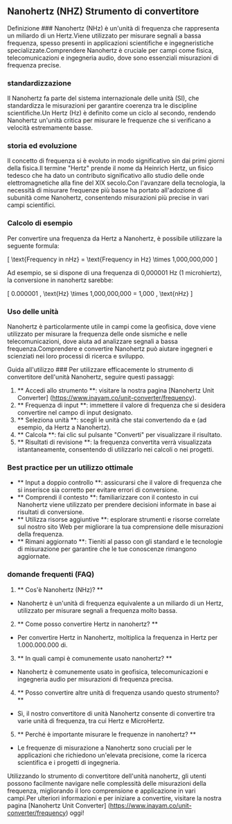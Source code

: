 ## Nanohertz (NHZ) Strumento di convertitore

Definizione ###
Nanohertz (NHz) è un'unità di frequenza che rappresenta un miliardo di un Hertz.Viene utilizzato per misurare segnali a bassa frequenza, spesso presenti in applicazioni scientifiche e ingegneristiche specializzate.Comprendere Nanohertz è cruciale per campi come fisica, telecomunicazioni e ingegneria audio, dove sono essenziali misurazioni di frequenza precise.

### standardizzazione
Il Nanohertz fa parte del sistema internazionale delle unità (SI), che standardizza le misurazioni per garantire coerenza tra le discipline scientifiche.Un Hertz (Hz) è definito come un ciclo al secondo, rendendo Nanohertz un'unità critica per misurare le frequenze che si verificano a velocità estremamente basse.

### storia ed evoluzione
Il concetto di frequenza si è evoluto in modo significativo sin dai primi giorni della fisica.Il termine "Hertz" prende il nome da Heinrich Hertz, un fisico tedesco che ha dato un contributo significativo allo studio delle onde elettromagnetiche alla fine del XIX secolo.Con l'avanzare della tecnologia, la necessità di misurare frequenze più basse ha portato all'adozione di subunità come Nanohertz, consentendo misurazioni più precise in vari campi scientifici.

### Calcolo di esempio
Per convertire una frequenza da Hertz a Nanohertz, è possibile utilizzare la seguente formula:

\[ \text{Frequency in nHz} = \text{Frequency in Hz} \times 1,000,000,000 \]

Ad esempio, se si dispone di una frequenza di 0,000001 Hz (1 microhiertz), la conversione in nanohertz sarebbe:

\[ 0.000001 \, \text{Hz} \times 1,000,000,000 = 1,000 \, \text{nHz} \]

### Uso delle unità
Nanohertz è particolarmente utile in campi come la geofisica, dove viene utilizzato per misurare la frequenza delle onde sismiche e nelle telecomunicazioni, dove aiuta ad analizzare segnali a bassa frequenza.Comprendere e convertire Nanohertz può aiutare ingegneri e scienziati nei loro processi di ricerca e sviluppo.

Guida all'utilizzo ###
Per utilizzare efficacemente lo strumento di convertitore dell'unità Nanohertz, seguire questi passaggi:

1. ** Accedi allo strumento **: visitare la nostra pagina [Nanohertz Unit Converter] (https://www.inayam.co/unit-converter/frequency).
2. ** Frequenza di input **: immettere il valore di frequenza che si desidera convertire nel campo di input designato.
3. ** Seleziona unità **: scegli le unità che stai convertendo da e (ad esempio, da Hertz a Nanohertz).
4. ** Calcola **: fai clic sul pulsante "Converti" per visualizzare il risultato.
5. ** Risultati di revisione **: la frequenza convertita verrà visualizzata istantaneamente, consentendo di utilizzarlo nei calcoli o nei progetti.

### Best practice per un utilizzo ottimale
- ** Input a doppio controllo **: assicurarsi che il valore di frequenza che si inserisce sia corretto per evitare errori di conversione.
- ** Comprendi il contesto **: familiarizzare con il contesto in cui Nanohertz viene utilizzato per prendere decisioni informate in base ai risultati di conversione.
- ** Utilizza risorse aggiuntive **: esplorare strumenti e risorse correlate sul nostro sito Web per migliorare la tua comprensione delle misurazioni della frequenza.
- ** Rimani aggiornato **: Tieniti al passo con gli standard e le tecnologie di misurazione per garantire che le tue conoscenze rimangono aggiornate.

### domande frequenti (FAQ)

1. ** Cos'è Nanohertz (NHz)? **
- Nanohertz è un'unità di frequenza equivalente a un miliardo di un Hertz, utilizzato per misurare segnali a frequenza molto bassa.

2. ** Come posso convertire Hertz in nanohertz? **
- Per convertire Hertz in Nanohertz, moltiplica la frequenza in Hertz per 1.000.000.000 di.

3. ** In quali campi è comunemente usato nanohertz? **
- Nanohertz è comunemente usato in geofisica, telecomunicazioni e ingegneria audio per misurazioni di frequenza precisa.

4. ** Posso convertire altre unità di frequenza usando questo strumento? **
- Sì, il nostro convertitore di unità Nanohertz consente di convertire tra varie unità di frequenza, tra cui Hertz e MicroHertz.

5. ** Perché è importante misurare le frequenze in nanohertz? **
- Le frequenze di misurazione a Nanohertz sono cruciali per le applicazioni che richiedono un'elevata precisione, come la ricerca scientifica e i progetti di ingegneria.

Utilizzando lo strumento di convertitore dell'unità nanohertz, gli utenti possono facilmente navigare nelle complessità delle misurazioni della frequenza, migliorando il loro comprensione e applicazione in vari campi.Per ulteriori informazioni e per iniziare a convertire, visitare la nostra pagina [Nanohertz Unit Converter] (https://www.inayam.co/unit-converter/frequency) oggi!